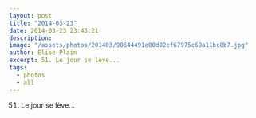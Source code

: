 ```yaml
---
layout: post
title: "2014-03-23"
date: 2014-03-23 23:43:21
description: 
image: "/assets/photos/201403/90644491e00d02cf67975c69a11bc8b7.jpg"
author: Elise Plain
excerpt: 51. Le jour se lève...
tags: 
  - photos
  - all
---
```


51. Le jour se lève...
<p></p>
